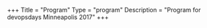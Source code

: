 +++
Title = "Program"
Type = "program"
Description = "Program for devopsdays Minneapolis 2017"
+++

